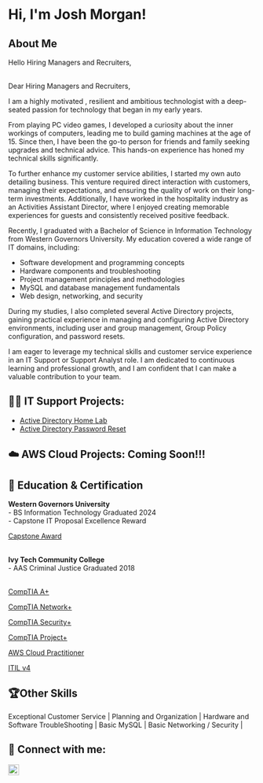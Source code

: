 <h1>Hi, I'm Josh Morgan! <br/>

<h2>About Me </h2>
Hello Hiring Managers and Recruiters,<br><br>


  Dear Hiring Managers and Recruiters,

I am a highly motivated , resilient and ambitious technologist with a deep-seated passion for technology that began in my early years. 

From playing PC video games, I developed a curiosity about the inner workings of computers, leading me to build gaming machines at the age of 15. Since then, I have been the go-to person for friends and family seeking upgrades and technical advice. This hands-on experience has honed my technical skills significantly.

To further enhance my customer service abilities, I started my own auto detailing business. This venture required direct interaction with customers, managing their expectations, and ensuring the quality of work on their long-term investments. Additionally, I have worked in the hospitality industry as an Activities Assistant Director, where I enjoyed creating memorable experiences for guests and consistently received positive feedback.

Recently, I graduated with a Bachelor of Science in Information Technology from Western Governors University. My education covered a wide range of IT domains, including:

- Software development and programming concepts
- Hardware components and troubleshooting
- Project management principles and methodologies
- MySQL and database management fundamentals
- Web design, networking, and security

During my studies, I also completed several Active Directory projects, gaining practical experience in managing and configuring Active Directory environments, including user and group management, Group Policy configuration, and password resets. 

I am eager to leverage my technical skills and customer service experience in an IT Support or Support Analyst role. I am dedicated to continuous learning and professional growth, and I am confident that I can make a valuable contribution to your team. 


<h2>👨‍💻 IT Support Projects:</h2>

- [Active Directory Home Lab](https://github.com/JMorgan-89/ActiveDirectoryHomeLab)
- [Active Directory Password Reset](https://github.com/JMorgan-89/Active-Directory-Password-Reset)

<h2>☁️ AWS Cloud Projects: Coming Soon!!!</h2>

  
  


  

<h2> 📖 Education & Certification </h2>
<b>Western Governors University</b><br>
- BS Information Technology Graduated 2024 <br>
- Capstone IT Proposal Excellence Reward <p><a href="https://drive.google.com/file/d/197LxVDAHV_qEDbBozxVXWbGcoBUqhjsI/view?usp=drive_link">Capstone Award </a></p> 
<br><b>Ivy Tech Community College</b>
<br>- AAS Criminal Justice Graduated 2018
 <br><br><p><a href="https://drive.google.com/file/d/1ellekhWJQZ5iKrFpLYWQ7gy4B32i-q-q/view?usp=drive_link">CompTIA A+ </a></p> 
 <p><a href="https://drive.google.com/file/d/1i1ORUxsOQwkdxNdOPLkyj3lkQYBJgm3K/view?usp=drive_link">CompTIA Network+  </a></p>
 <p><a href="https://drive.google.com/file/d/1uXPAl8f-Y-OLmAQbY1LkPnm_TJgTaRSP/view?usp=drive_link">CompTIA Security+ </a></p> 
 <p><a href="https://drive.google.com/file/d/1K2_1sLKlkbjgVkENEmcHOS82LkEPQMbq/view?usp=drive_link">CompTIA Project+ </a></p>
 <p><a href="https://drive.google.com/file/d/1vnXT3plwUzEskjZl1NSZdUVIBgferoHy/view?usp=drive_link">AWS Cloud Practitioner </a></p>
 <p><a href="https://drive.google.com/file/d/1-k6c6I3ED8pPvELUHBU5J69-ah6BOKBh/view?usp=drive_link">ITIL v4 </a></p>

 

<h2>🏆Other Skills</h2>
Exceptional Customer Service | Planning and Organization | Hardware and Software TroubleShooting | Basic MySQL | Basic Networking / Security | 

<h2> 🤳 Connect with me:</h2>

[<img align="left" alt="JoshMorgan | LinkedIn" width="22px" src="https://cdn1.iconfinder.com/data/icons/logotypes/32/circle-linkedin-512.png" />][linkedin]

[linkedin]: https://www.linkedin.com/in/josh-morgan89/]



